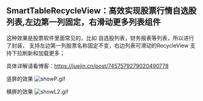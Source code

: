 ## SmartTableRecycleView：高效实现股票行情自选股列表,左边第一列固定，右滑动更多列表组件 
这种效果是股票软件里面常见的，比如 自选股列表，财务报表等列表，所以进行了封装， 支持左边第一列股票名称固定不变，右边列表可滑动的RecycleView 支持下拉刷新和加载更多；

具体详解请看博客：https://juejin.cn/post/7457579279020490778
  
竖屏的效果
![showP.gif](showP.gif)

  
横屏的效果
![showL2.gif](showL2.gif)
